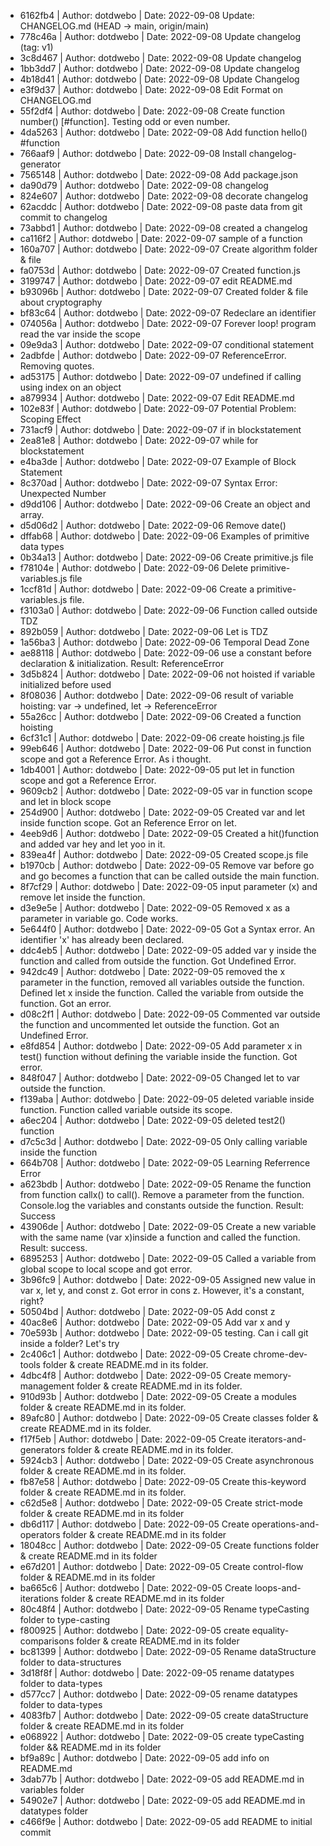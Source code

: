 + 6162fb4 | Author: dotdwebo | Date: 2022-09-08 Update: CHANGELOG.md (HEAD -> main, origin/main) 
+ 778c46a | Author: dotdwebo | Date: 2022-09-08 Update changelog (tag: v1) 
+ 3c8d467 | Author: dotdwebo | Date: 2022-09-08 Update changelog 
+ 1bb3dd7 | Author: dotdwebo | Date: 2022-09-08 Update changelog 
+ 4b18d41 | Author: dotdwebo | Date: 2022-09-08 Update Changelog 
+ e3f9d37 | Author: dotdwebo | Date: 2022-09-08 Edit Format on CHANGELOG.md 
+ 55f2df4 | Author: dotdwebo | Date: 2022-09-08 Create function number() [#function]. Testing odd or even number. 
+ 4da5263 | Author: dotdwebo | Date: 2022-09-08 Add function hello() #function 
+ 766aaf9 | Author: dotdwebo | Date: 2022-09-08 Install changelog-generator 
+ 7565148 | Author: dotdwebo | Date: 2022-09-08 Add package.json 
+ da90d79 | Author: dotdwebo | Date: 2022-09-08 changelog 
+ 824e607 | Author: dotdwebo | Date: 2022-09-08 decorate changelog 
+ 62acddc | Author: dotdwebo | Date: 2022-09-08 paste data from git commit to changelog 
+ 73abbd1 | Author: dotdwebo | Date: 2022-09-08 created a changelog 
+ ca116f2 | Author: dotdwebo | Date: 2022-09-07 sample of a function 
+ 160a707 | Author: dotdwebo | Date: 2022-09-07 Create algorithm folder & file 
+ fa0753d | Author: dotdwebo | Date: 2022-09-07 Created function.js 
+ 3199747 | Author: dotdwebo | Date: 2022-09-07 edit README.md 
+ b93096b | Author: dotdwebo | Date: 2022-09-07 Created folder & file about cryptography 
+ bf83c64 | Author: dotdwebo | Date: 2022-09-07 Redeclare an identifier 
+ 074056a | Author: dotdwebo | Date: 2022-09-07 Forever loop! program read the var inside the scope 
+ 09e9da3 | Author: dotdwebo | Date: 2022-09-07 conditional statement 
+ 2adbfde | Author: dotdwebo | Date: 2022-09-07 ReferenceError. Removing quotes. 
+ ad53175 | Author: dotdwebo | Date: 2022-09-07 undefined if calling using index on an object 
+ a879934 | Author: dotdwebo | Date: 2022-09-07 Edit README.md 
+ 102e83f | Author: dotdwebo | Date: 2022-09-07 Potential Problem: Scoping Effect 
+ 731acf9 | Author: dotdwebo | Date: 2022-09-07 if in blockstatement 
+ 2ea81e8 | Author: dotdwebo | Date: 2022-09-07 while for blockstatement 
+ e4ba3de | Author: dotdwebo | Date: 2022-09-07 Example of Block Statement 
+ 8c370ad | Author: dotdwebo | Date: 2022-09-07 Syntax Error: Unexpected Number 
+ d9dd106 | Author: dotdwebo | Date: 2022-09-06 Create an object and array. 
+ d5d06d2 | Author: dotdwebo | Date: 2022-09-06 Remove date() 
+ dffab68 | Author: dotdwebo | Date: 2022-09-06 Examples of primitive data types 
+ 0b34a13 | Author: dotdwebo | Date: 2022-09-06 Create primitive.js file 
+ f78104e | Author: dotdwebo | Date: 2022-09-06 Delete primitive-variables.js file 
+ 1ccf81d | Author: dotdwebo | Date: 2022-09-06 Create a primitive-variables.js file. 
+ f3103a0 | Author: dotdwebo | Date: 2022-09-06 Function called outside TDZ 
+ 892b059 | Author: dotdwebo | Date: 2022-09-06 Let is TDZ 
+ 1a56ba3 | Author: dotdwebo | Date: 2022-09-06 Temporal Dead Zone 
+ ae88118 | Author: dotdwebo | Date: 2022-09-06 use a constant before declaration & initialization. Result: ReferenceError 
+ 3d5b824 | Author: dotdwebo | Date: 2022-09-06 not hoisted if variable initialized before used 
+ 8f08036 | Author: dotdwebo | Date: 2022-09-06 result of variable hoisting: var -> undefined, let -> ReferenceError 
+ 55a26cc | Author: dotdwebo | Date: 2022-09-06 Created a function hoisting 
+ 6cf31c1 | Author: dotdwebo | Date: 2022-09-06 create hoisting.js file 
+ 99eb646 | Author: dotdwebo | Date: 2022-09-06 Put const in function scope and got a Reference Error. As i thought. 
+ 1db4001 | Author: dotdwebo | Date: 2022-09-05 put let in function scope and got a Reference Error. 
+ 9609cb2 | Author: dotdwebo | Date: 2022-09-05 var in function scope and let in block scope 
+ 254d900 | Author: dotdwebo | Date: 2022-09-05 Created var and let inside function scope. Got an Reference Error on let. 
+ 4eeb9d6 | Author: dotdwebo | Date: 2022-09-05 Created a hit()function and added var hey and let yoo in it. 
+ 839ea4f | Author: dotdwebo | Date: 2022-09-05 Created scope.js file 
+ b1970cb | Author: dotdwebo | Date: 2022-09-05 Remove var before go and go becomes a function that can be called outside the main function. 
+ 8f7cf29 | Author: dotdwebo | Date: 2022-09-05 input parameter (x) and remove let inside the function. 
+ d3e9e5e | Author: dotdwebo | Date: 2022-09-05 Removed x as a parameter in variable go. Code works. 
+ 5e644f0 | Author: dotdwebo | Date: 2022-09-05 Got a Syntax error. An identifier 'x' has already been declared. 
+ ddc4eb5 | Author: dotdwebo | Date: 2022-09-05 added var y inside the function and called from outside the function. Got Undefined Error. 
+ 942dc49 | Author: dotdwebo | Date: 2022-09-05 removed the x parameter in the function, removed all variables outside the function. Defined let x inside the function. Called the variable from outside the function. Got an error. 
+ d08c2f1 | Author: dotdwebo | Date: 2022-09-05 Commented var outside the function and uncommented let outside the function. Got an Undefined Error. 
+ e8fd854 | Author: dotdwebo | Date: 2022-09-05 Add parameter x in test() function without defining the variable inside the function. Got error. 
+ 848f047 | Author: dotdwebo | Date: 2022-09-05 Changed let to var outside the function. 
+ f139aba | Author: dotdwebo | Date: 2022-09-05 deleted variable inside function. Function called variable outside its scope. 
+ a6ec204 | Author: dotdwebo | Date: 2022-09-05 deleted test2() function 
+ d7c5c3d | Author: dotdwebo | Date: 2022-09-05 Only calling variable inside the function 
+ 664b708 | Author: dotdwebo | Date: 2022-09-05 Learning Referrence Error 
+ a623bdb | Author: dotdwebo | Date: 2022-09-05 Rename the function from function callx() to call(). Remove a parameter from the function. Console.log the variables and constants outside the function. Result: Success 
+ 43906de | Author: dotdwebo | Date: 2022-09-05 Create a new variable with the same name (var x)inside a function and called the function. Result: success. 
+ 6895253 | Author: dotdwebo | Date: 2022-09-05 Called a variable from global scope to local scope and got error. 
+ 3b96fc9 | Author: dotdwebo | Date: 2022-09-05 Assigned new value in var x, let y, and const z. Got error in cons z. However, it's a constant, right? 
+ 50504bd | Author: dotdwebo | Date: 2022-09-05 Add const z 
+ 40ac8e6 | Author: dotdwebo | Date: 2022-09-05 Add var x and y 
+ 70e593b | Author: dotdwebo | Date: 2022-09-05 testing. Can i call git inside a folder? Let's try 
+ 2c406c1 | Author: dotdwebo | Date: 2022-09-05 Create chrome-dev-tools folder & create README.md in its folder. 
+ 4dbc4f8 | Author: dotdwebo | Date: 2022-09-05 Create memory-management folder & create README.md in its folder. 
+ 910d93b | Author: dotdwebo | Date: 2022-09-05 Create a modules folder & create README.md in its folder. 
+ 89afc80 | Author: dotdwebo | Date: 2022-09-05 Create classes folder & create README.md in its folder. 
+ f17f5eb | Author: dotdwebo | Date: 2022-09-05 Create iterators-and-generators folder & create README.md in its folder. 
+ 5924cb3 | Author: dotdwebo | Date: 2022-09-05 Create asynchronous folder & create README.md in its folder. 
+ fb87e58 | Author: dotdwebo | Date: 2022-09-05 Create this-keyword folder & create README.md in its folder. 
+ c62d5e8 | Author: dotdwebo | Date: 2022-09-05 Create strict-mode folder & create README.md in its folder 
+ db6d117 | Author: dotdwebo | Date: 2022-09-05 Create operations-and-operators folder & create README.md in its folder 
+ 18048cc | Author: dotdwebo | Date: 2022-09-05 Create functions folder & create README.md in its folder 
+ e67d201 | Author: dotdwebo | Date: 2022-09-05 Create control-flow folder & README.md in its folder 
+ ba665c6 | Author: dotdwebo | Date: 2022-09-05 Create loops-and-iterations folder & create README.md in its folder 
+ 80c48f4 | Author: dotdwebo | Date: 2022-09-05 Rename typeCasting folder to type-casting 
+ f800925 | Author: dotdwebo | Date: 2022-09-05 create equality-comparisons folder & create README.md in its folder 
+ bc81399 | Author: dotdwebo | Date: 2022-09-05 Rename dataStructure folder to data-structures 
+ 3d18f8f | Author: dotdwebo | Date: 2022-09-05 rename datatypes folder to data-types 
+ d577cc7 | Author: dotdwebo | Date: 2022-09-05 rename datatypes folder to data-types 
+ 4083fb7 | Author: dotdwebo | Date: 2022-09-05 create dataStructure folder & create README.md in its folder 
+ e068922 | Author: dotdwebo | Date: 2022-09-05 create typeCasting folder && README.md in its folder 
+ bf9a89c | Author: dotdwebo | Date: 2022-09-05 add info on README.md 
+ 3dab77b | Author: dotdwebo | Date: 2022-09-05 add README.md in variables folder 
+ 54902e7 | Author: dotdwebo | Date: 2022-09-05 add README.md in datatypes folder 
+ c466f9e | Author: dotdwebo | Date: 2022-09-05 add README to initial commit 
